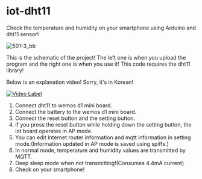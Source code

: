 # iot-dht11
Check the temperature and humidity on your smartphone using Arduino and dht11 sensor!

![501-3_bb](https://user-images.githubusercontent.com/106683637/175526014-8eba2bde-ac42-4c40-9297-b6ece700379a.jpg)

This is the schematic of the project! The left one is when you upload the program and the right one is when you use it!
This code requires the dht11 library!

Below is an explanation video! Sorry, it's in Korean!

[![Video Label](http://img.youtube.com/vi/ymv_vlTrJJE/0.jpg)](https://youtu.be/ymv_vlTrJJE)

1. Connect dht11 to wemos d1 mini board.
2. Connect the battery to the wemos d1 mini board.
3. Connect the reset button and the setting button.
4. If you press the reset button while holding down the setting button, the iot board operates in AP mode.
5. You can edit Internet router information and mqtt information in setting mode.(Information updated in AP mode is saved using spiffs.)
6. In normal mode, temperature and humidity values are transmitted by MQTT.
7. Deep sleep mode when not transmitting!(Consumes 4.4mA current)
8. Check on your smartphone!
